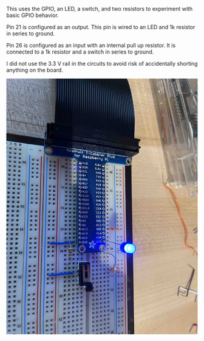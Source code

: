 This uses the GPIO, an LED, a switch, and two resistors to experiment with basic GPIO behavior.

Pin 21 is configured as an output.  This pin is wired to an LED and 1k resistor in series to ground.

Pin 26 is configured as an input with an internal pull up resistor.  It is connected to a 1k resistor and a switch in series to ground.

I did not use the 3.3 V rail in the circuits to avoid risk of accidentally shorting anything on the board.

![Board Layout](https://github.com/danielswalker/raspberry_pi_projects/blob/master/gpio_led_and_switch/IMG_8666.jpg?raw=true)

